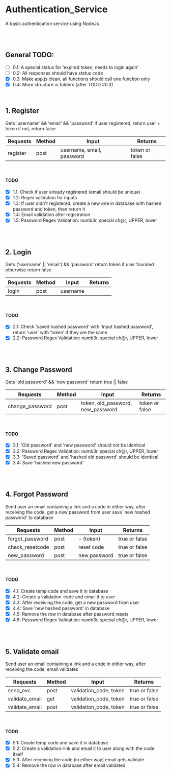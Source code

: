 # Authentication_Service
A basic authentication service using NodeJs

<br/>
<br/>

## General TODO:
- [ ] 0.1: A special status for 'expired token, needs to login again'
- [ ] 0.2: All responses should have status code
- [x] 0.3: Make app.js clean, all functions should call one function only
- [x] 0.4: More structure in folders (after TODO #0.3)

<br/>

## 1. Register
Gets 'username' && 'email' && 'password'
if user registered, return user + token
if not, return false

Requests           |    Method      |     Input                         |   Returns
-------------------|----------------|-----------------------------------|------------------
register           |    post        |    username, email, password      |  token or false

<br/>

#### TODO
- [x] 1.1: Check if user already registered (email should be unique)
- [x] 1.2: Regex validation for inputs
- [x] 1.3: If user didn't registered, create a new one in database with hashed password and token, then return it
- [x] 1.4: Email validation after registration
- [x] 1.5: Password Regex Validation: numb3r, special ch@r, UPPER, lower

<br/>
<br/>

## 2. Login
Gets ('username' || 'email') && 'password'
return token if user founded
otherwise return false

Requests           |    Method      |     Input                         |   Returns
-------------------|----------------|-----------------------------------|------------------
login              |    post        |    username || email, password    |  token or false

<br/>

#### TODO
- [x] 2.1: Check 'saved hashed password' with 'input hashed password', return 'user' with 'token' if they are the same
- [x] 2.2: Password Regex Validation: numb3r, special ch@r, UPPER, lower

<br/>
<br/>

## 3. Change Password
Gets 'old password' && 'new password'
return true || false

Requests           |    Method      |     Input                             |   Returns
-------------------|----------------|---------------------------------------|------------------
change_password    |    post        |    token, old_password, new_password  |  token or false


<br/>

#### TODO
- [x] 3.1: 'Old password' and 'new password' should not be identical
- [x] 3.2: Password Regex Validation: numb3r, special ch@r, UPPER, lower
- [x] 3.3: 'Saved password' and 'hashed old password' should be identical
- [x] 3.4: Save 'hashed new password'

<br/>
<br/>

## 4. Forgot Password
Send user an email containing a link and a code
in either way, after receiving the code, get a new password from user
save 'new hashed password' to database

Requests           |    Method      |     Input        |   Returns
-------------------|----------------|------------------|------------------
forgot_password    |    post        |    - (token)     |  true or false
check_resetcode    |    post        |    reset code    |  true or false
new_password       |    post        |    new password  |  true or false

<br/>

#### TODO
- [x] 4.1: Create temp code and save it in database
- [x] 4.2: Create a validation-code and email it to user
- [x] 4.3: After receiving the code, get a new password from user
- [x] 4.4: Save 'new hashed password' in database
- [x] 4.5: Remove the row in database after password resets
- [x] 4.6: Password Regex Validation: numb3r, special ch@r, UPPER, lower

<br/>
<br/>

## 5. Validate email
Send user an email containing a link and a code
in either way, after receiving the code, email validates

Requests           |    Method      |     Input                     |   Returns
-------------------|----------------|-------------------------------|------------------
send_evc           |    post        |    validation_code, token     |  true or false
validate_email     |    get         |    validation_code, token     |  true or false
validate_email     |    post        |    validation_code, token     |  true or false

<br/>

#### TODO
- [x] 5.1: Create temp code and save it in database
- [x] 5.2: Create a validation-link and email it to user along with the code itself
- [x] 5.3: After receiving the code (in either way) email gets validate
- [x] 5.4: Remove the row in database after email validated
